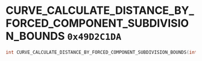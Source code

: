 # CURVE_CALCULATE_DISTANCE_BY_FORCED_COMPONENT_SUBDIVISION_BOUNDS `0x49D2C1DA`

```cpp
int CURVE_CALCULATE_DISTANCE_BY_FORCED_COMPONENT_SUBDIVISION_BOUNDS(int _Unk0, int _Unk1, int _Unk2, int _Unk3);
```